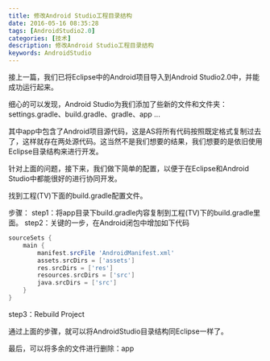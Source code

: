 ```yaml
---
title: 修改Android Studio工程目录结构
date: 2016-05-16 08:35:28
tags: [AndroidStudio2.0]
categories: [技术]
description: 修改Android Studio工程目录结构
keywords: AndroidStudio
---
```

接上一篇，我们已将Eclipse中的Android项目导入到Android Studio2.0中，并能成功运行起来。

细心的可以发现，Android Studio为我们添加了些新的文件和文件夹：settings.gradle、build.gradle、gradle、app ...

其中app中包含了Android项目源代码，这是AS将所有代码按照既定格式复制过去了，这样就存在两处源代码。这当然不是我们想要的结果，我们想要的是依旧使用Eclipse目录结构来进行开发。

针对上面的问题，接下来，我们做下简单的配置，以便于在Eclipse和Android Studio中都能很好的进行协同开发。

找到工程(TV)下面的build.gradle配置文件。

步骤：
step1：将app目录下build.gradle内容复制到工程(TV)下的build.gradle里面。
step2：关键的一步，在Android闭包中增加如下代码
~~~groovy
sourceSets {
    main {
        manifest.srcFile 'AndroidManifest.xml'
        assets.srcDirs = ['assets']
        res.srcDirs = ['res']
        resources.srcDirs = ['src']
        java.srcDirs = ['src']
    }
}
~~~
step3：Rebuild Project

通过上面的步骤，就可以将AndroidStudio目录结构同Eclipse一样了。

最后，可以将多余的文件进行删除：app

